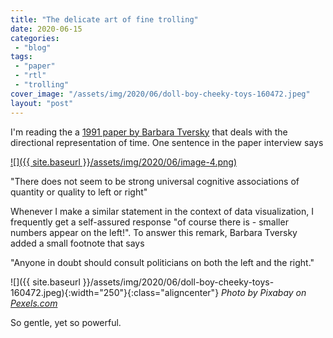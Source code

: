 ```yaml
---
title: "The delicate art of fine trolling"
date: 2020-06-15
categories: 
 - "blog"
tags: 
 - "paper"
 - "rtl"
 - "trolling"
cover_image: "/assets/img/2020/06/doll-boy-cheeky-toys-160472.jpeg"
layout: "post"
---
```


I'm reading the a [1991 paper by Barbara Tversky](http://citeseerx.ist.psu.edu/viewdoc/download?doi=10.1.1.950.5138&rep=rep1&type=pdf) that deals with the directional representation of time. One sentence in the paper interview says

[![]({{ site.baseurl }}/assets/img/2020/06/image-4.png)](http://citeseerx.ist.psu.edu/viewdoc/download?doi=10.1.1.950.5138&rep=rep1&type=pdf)

"There does not seem to be strong universal cognitive associations of quantity or quality to left or right"

Whenever I make a similar statement in the context of data visualization, I frequently get a self-assured response "of course there is - smaller numbers appear on the left!". To answer this remark, Barbara Tversky added a small footnote that says 

"Anyone in doubt should consult politicians on both the left and the right."

![]({{ site.baseurl }}/assets/img/2020/06/doll-boy-cheeky-toys-160472.jpeg){:width="250"}{:class="aligncenter"}
*Photo by Pixabay on [Pexels.com](https://www.pexels.com/photo/doll-wearing-eyeglasses-160472/)*

So gentle, yet so powerful.
